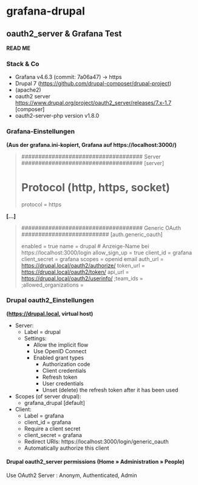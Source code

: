 # grafana-drupal

## oauth2_server & Grafana Test
**READ ME**
### Stack & Co
- Grafana v4.6.3 (commit: 7a06a47)  → https
- Drupal 7 (https://github.com/drupal-composer/drupal-project)
- (apache2)
- oauth2 server https://www.drupal.org/project/oauth2_server/releases/7.x-1.7 [composer]
- oauth2-server-php version v1.8.0
### Grafana-Einstellungen
**(Aus der grafana.ini-kopiert, Grafana auf https://localhost:3000/)**
 
> #################################### Server ####################################
> [server]
> # Protocol (http, https, socket)
> protocol = https

**[...]**

> #################################### Generic OAuth ##########################
> [auth.generic_oauth]
> 
> enabled = true
> name = drupal						# Anzeige-Name bei https://localhost:3000/login
> allow_sign_up = true
> client_id = grafana
> client_secret = grafana
> scopes = openid email
> auth_url = https://drupal.local/oauth2/authorize/
> token_url = https://drupal.local/oauth2/token/
> api_url = https://drupal.local/oauth2/userinfo/
> ;team_ids =
> ;allowed_organizations =

### Drupal oauth2_Einstellungen
**(https://drupal.local, virtual host)**
- Server:
  - Label = drupal
  - Settings:
    - Allow the implicit flow 
    - Use OpenID Connect
    - Enabled grant types
        - Authorization code 
        - Client credentials
        - Refresh token
        - User credentials
        - Unset (delete) the refresh token after it has been used
- Scopes (of server drupal):
  - grafana_drupal [default]
- Client:
  - Label = grafana
  - client_id = grafana
  - Require a client secret
  - client_secret = grafana
  - Redirect URIs: https://localhost:3000/login/generic_oauth
  - Automatically authorize this client

#### Drupal oauth2_server permissions (Home » Administration » People)
Use OAuth2 Server : Anonym, Authenticated, Admin
